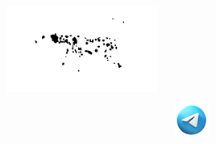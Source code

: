<div align="center">
  <img src="1.gif" width="300" alt="Logo">
  <br/> <br/>
  <a href="https://t.me/nik_ter"><img src="telegram.png"  align="right" alt="telegram"/></a>
  <br/>
</div>



<!--

Here are some ideas to get you started:

- 🔭 I’m currently working on ...
- 🌱 I’m currently learning ...
- 👯 I’m looking to collaborate on ...
- 🤔 I’m looking for help with ...
- 💬 Ask me about ...
- 📫 How to reach me: ...
- 😄 Pronouns: ...
- ⚡ Fun fact: ...
-->
